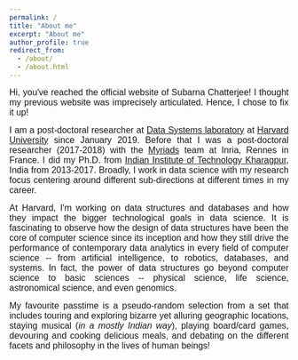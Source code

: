 ```yaml
---
permalink: /
title: "About me"
excerpt: "About me"
author_profile: true
redirect_from: 
  - /about/
  - /about.html
---
```


<font face="helvetica" size="3"><p align="justify">Hi, you've reached the official website of Subarna Chatterjee! I thought my previous website was imprecisely articulated. Hence, I chose to fix it up!</p></font>

<font face="helvetica" size="3"><p align="justify">I am a post-doctoral researcher at <a href="http://daslab.seas.harvard.edu">Data Systems laboratory</a> at <a href="https://www.harvard.edu">Harvard University</a> since January 2019. Before that I was a post-doctoral researcher (2017-2018)  with the <a href="https://team.inria.fr/myriads/">Myriads</a> team at Inria, Rennes in France. I did my Ph.D. from <a href="http://www.iitkgp.ac.in">Indian Institute of Technology Kharagpur</a>, India from 2013-2017. Broadly, I work in data science with my research focus centering around different sub-directions at different times in my career.</p></font>

<font face="helvetica" size="3"><p align="justify">At Harvard, I'm working on data structures and databases and how they impact the bigger technological goals in data science. It is fascinating to observe how the design of data structures have been the core of computer science since its inception and how they still drive the performance of contemporary data analytics in every field of computer science -- from artificial intelligence, to robotics, databases, and systems. In fact, the power of data structures go beyond computer science to basic sciences -- physical science, life science, astronomical science, and even genomics.</p></font>


<font face="helvetica" size="3"><p align="justify">My favourite passtime is a pseudo-random selection from a set that includes touring and exploring bizarre yet alluring geographic locations, staying musical (<i>in a mostly Indian way</i>), playing board/card games, devouring and cooking delicious meals, and debating on the different facets and philosophy in the lives of human beings! </p></font>
